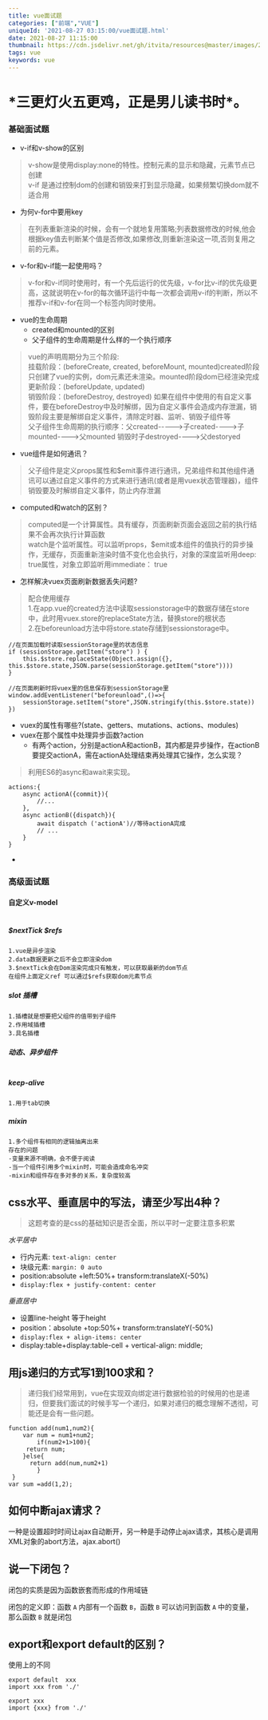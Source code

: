 ```yaml
---
title: vue面试题
categories: ["前端","VUE"]
uniqueId: '2021-08-27 03:15:00/vue面试题.html'
date: 2021-08-27 11:15:00
thumbnail: https://cdn.jsdelivr.net/gh/itvita/resources@master/images/20210827111747.jpeg
tags: vue
keywords: vue
---
```


# ***三更灯火五更鸡，正是男儿读书时\*。**

### 基础面试题

- v-if和v-show的区别
> v-show是使用display:none的特性。控制元素的显示和隐藏，元素节点已创建  
v-if 是通过控制dom的创建和销毁来打到显示隐藏，如果频繁切换dom就不适合用
- 为何v-for中要用key
> 在列表重新渲染的时候，会有一个就地复用策略;列表数据修改的时候,他会根据key值去判断某个值是否修改,如果修改,则重新渲染这一项,否则复用之前的元素。
- v-for和v-if能一起使用吗？
> v-for和v-if同时使用时，有一个先后运行的优先级，v-for比v-if的优先级更高，这就说明在v-for的每次循环运行中每一次都会调用v-if的判断，所以不推荐v-if和v-for在同一个标签内同时使用。
- vue的生命周期
    - created和mounted的区别
    - 父子组件的生命周期是什么样的一个执行顺序
> vue的声明周期分为三个阶段:  
挂载阶段：(beforeCreate,  created,  beforeMount,  mounted)created阶段只创建了vue的实例，dom元素还未渲染。mounted阶段dom已经渲染完成  
更新阶段：(beforeUpdate, updated)  
销毁阶段：(beforeDestroy, destroyed) 如果在组件中使用的有自定义事件，要在beforeDestroy中及时解绑，因为自定义事件会造成内存泄漏，销毁阶段主要是解绑自定义事件，清除定时器、监听、销毁子组件等  
父子组件生命周期的执行顺序：父created----->子created---->子mounted---->父mounted  销毁时子destroyed---->父destoryed
- vue组件是如何通讯？
> 父子组件是定义props属性和$emit事件进行通讯，兄弟组件和其他组件通讯可以通过自定义事件的方式来进行通讯(或者是用vuex状态管理器)，组件销毁要及时解绑自定义事件，防止内存泄漏
- computed和watch的区别？
> computed是一个计算属性。具有缓存，页面刷新页面会返回之前的执行结果不会再次执行计算函数  
watch是个监听属性。可以监听props，$emit或本组件的值执行的异步操作，无缓存，页面重新渲染时值不变化也会执行，对象的深度监听用deep: true属性，对象立即监听用immediate： true
- 怎样解决vuex页面刷新数据丢失问题?
> 配合使用缓存  
1.在app.vue的created方法中读取sessionstorage中的数据存储在store中，此时用vuex.store的replaceState方法，替换store的根状态  
2.在beforeunload方法中将store.state存储到sessionstorage中。
```
//在页面加载时读取sessionStorage里的状态信息
if (sessionStorage.getItem("store") ) {
    this.$store.replaceState(Object.assign({}, this.$store.state,JSON.parse(sessionStorage.getItem("store"))))
}

//在页面刷新时将vuex里的信息保存到sessionStorage里
window.addEventListener("beforeunload",()=>{
    sessionStorage.setItem("store",JSON.stringify(this.$store.state))
})

```
- vuex的属性有哪些?(state、getters、mutations、actions、modules)
- vuex在那个属性中处理异步函数?action
    - 有两个action，分别是actionA和actionB，其内都是异步操作，在actionB要提交actionA，需在actionA处理结束再处理其它操作，怎么实现？
 >利用ES6的async和await来实现。 
```
actions:{
    async actionA({commit}){
        //...
    },
    async actionB({dispatch}){
        await dispatch ('actionA')//等待actionA完成
        // ... 
    }
}
```
-


### 高级面试题

#### 自定义v-model
``` 

```
##### $nextTick $refs
```
1.vue是异步渲染
2.data数据更新之后不会立即渲染dom
3.$nextTick会在Dom渲染完成只有触发，可以获取最新的dom节点
在组件上面定义ref 可以通过$refs获取dom元素节点
```
##### slot 插槽
```
1.插槽就是想要把父组件的值带到子组件
2.作用域插槽
3.具名插槽
```
##### 动态、异步组件
```

```
##### keep-alive
```
1.用于tab切换
```
##### mixin
```
1.多个组件有相同的逻辑抽离出来
存在的问题
-变量来源不明确，会不便于阅读
-当一个组件引用多个mixin时，可能会造成命名冲突
-mixin和组件存在多对多的关系，复杂度较高
```

## css水平、垂直居中的写法，请至少写出4种？

> 这题考查的是css的基础知识是否全面，所以平时一定要注意多积累

*水平居中*

- 行内元素: `text-align: center`
- 块级元素: `margin: 0 auto`
- position:absolute +left:50%+ transform:translateX(-50%)
- `display:flex + justify-content: center`

*垂直居中*

- 设置line-height 等于height
- position：absolute +top:50%+ transform:translateY(-50%)
- `display:flex + align-items: center`
- display:table+display:table-cell + vertical-align: middle;

## 用js递归的方式写1到100求和？

> 递归我们经常用到，vue在实现双向绑定进行数据检验的时候用的也是递归，但要我们面试的时候手写一个递归，如果对递归的概念理解不透彻，可能还是会有一些问题。

```text
function add(num1,num2){
	var num = num1+num2;
        if(num2+1>100){
	 return num;
	}else{
	  return add(num,num2+1)
        }
 }
var sum =add(1,2);         
```

## 如何中断ajax请求？

一种是设置超时时间让ajax自动断开，另一种是手动停止ajax请求，其核心是调用XML对象的abort方法，ajax.abort()

## 说一下闭包？

闭包的实质是因为函数嵌套而形成的作用域链

闭包的定义即：函数 `A` 内部有一个函数 `B`，函数 `B` 可以访问到函数 `A` 中的变量，那么函数 `B` 就是闭包

## export和export default的区别？

使用上的不同

```text
export default  xxx
import xxx from './'

export xxx
import {xxx} from './'
```

